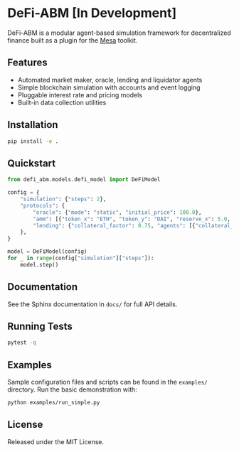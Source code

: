# DeFi-ABM [In Development]

DeFi-ABM is a modular agent-based simulation framework for decentralized finance built as a plugin for the [Mesa](https://mesa.readthedocs.io/) toolkit.

## Features

- Automated market maker, oracle, lending and liquidator agents
- Simple blockchain simulation with accounts and event logging
- Pluggable interest rate and pricing models
- Built-in data collection utilities

## Installation

```bash
pip install -e .
```

## Quickstart

```python
from defi_abm.models.defi_model import DeFiModel

config = {
    "simulation": {"steps": 2},
    "protocols": {
        "oracle": {"mode": "static", "initial_price": 100.0},
        "amm": [{"token_x": "ETH", "token_y": "DAI", "reserve_x": 5.0, "reserve_y": 1000.0}],
        "lending": {"collateral_factor": 0.75, "agents": [{"collateral_token": "ETH", "borrow_token": "DAI", "collateral_amount": 1.0, "desired_ltv": 0.5}]},
    },
}

model = DeFiModel(config)
for _ in range(config["simulation"]["steps"]):
    model.step()
```

## Documentation

See the Sphinx documentation in `docs/` for full API details.

## Running Tests

```bash
pytest -q
```

## Examples

Sample configuration files and scripts can be found in the `examples/` directory.
Run the basic demonstration with:

```bash
python examples/run_simple.py
```

## License

Released under the MIT License.
